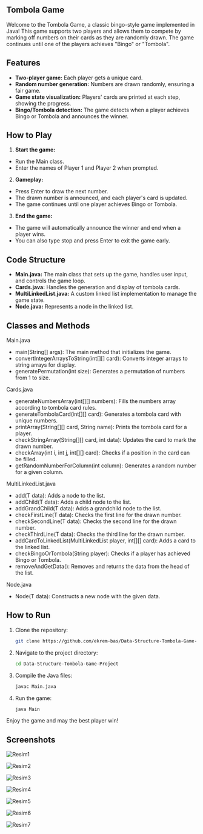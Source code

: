 ## Tombola Game

Welcome to the Tombola Game, a classic bingo-style game implemented in Java! This game supports two players and allows them to compete by marking off numbers on their cards as they are randomly drawn. The game continues until one of the players achieves "Bingo" or "Tombola".

## Features

- **Two-player game:** Each player gets a unique card.
- **Random number generation:** Numbers are drawn randomly, ensuring a fair game.
- **Game state visualization:** Players' cards are printed at each step, showing the progress.
- **Bingo/Tombola detection:** The game detects when a player achieves Bingo or Tombola and announces the winner.

## How to Play

1. **Start the game:**

- Run the Main class.
- Enter the names of Player 1 and Player 2 when prompted.

2. **Gameplay:**

- Press Enter to draw the next number.
- The drawn number is announced, and each player's card is updated.
- The game continues until one player achieves Bingo or Tombola.

3. **End the game:**

- The game will automatically announce the winner and end when a player wins.
- You can also type stop and press Enter to exit the game early.

## Code Structure
- **Main.java:** The main class that sets up the game, handles user input, and controls the game loop.
- **Cards.java:** Handles the generation and display of tombola cards.
- **MultiLinkedList.java:** A custom linked list implementation to manage the game state.
- **Node.java:** Represents a node in the linked list.

## Classes and Methods

Main.java
- main(String[] args): The main method that initializes the game.
- convertIntegerArraysToString(int[][] card): Converts integer arrays to string arrays for display.
- generatePermutation(int size): Generates a permutation of numbers from 1 to size.

Cards.java
- generateNumbersArray(int[][] numbers): Fills the numbers array according to tombola card rules.
- generateTombolaCard(int[][] card): Generates a tombola card with unique numbers.
- printArray(String[][] card, String name): Prints the tombola card for a player.
- checkStringArray(String[][] card, int data): Updates the card to mark the drawn number.
- checkArray(int i, int j, int[][] card): Checks if a position in the card can be filled.
- getRandomNumberForColumn(int column): Generates a random number for a given column.
  
MultiLinkedList.java
- add(T data): Adds a node to the list.
- addChild(T data): Adds a child node to the list.
- addGrandChild(T data): Adds a grandchild node to the list.
- checkFirstLine(T data): Checks the first line for the drawn number.
- checkSecondLine(T data): Checks the second line for the drawn number.
- checkThirdLine(T data): Checks the third line for the drawn number.
- addCardToLinkedList(MultiLinkedList<Integer> player, int[][] card): Adds a card to the linked list.
- checkBingoOrTombola(String player): Checks if a player has achieved Bingo or Tombola.
- removeAndGetData(): Removes and returns the data from the head of the list.
  
Node.java
- Node(T data): Constructs a new node with the given data.

## How to Run

1. Clone the repository:
    ```sh
    git clone https://github.com/ekrem-bas/Data-Structure-Tombola-Game-Project.git
    ```
2. Navigate to the project directory:
    ```sh
    cd Data-Structure-Tombola-Game-Project
    ```
3. Compile the Java files:
    ```sh
    javac Main.java
    ```
4. Run the game:
   ```sh
   java Main
   ```

Enjoy the game and may the best player win!

## Screenshots

![Resim1](https://github.com/ekrem-bas/TombolaGame/assets/145195096/b50b1395-4532-4546-8080-766d20880021)

![Resim2](https://github.com/ekrem-bas/TombolaGame/assets/145195096/5c2b0291-a7a6-4b9c-a262-656e94d8aec8)

![Resim3](https://github.com/ekrem-bas/TombolaGame/assets/145195096/f8870f04-faa4-48e7-99ce-e5025069f1ed)

![Resim4](https://github.com/ekrem-bas/TombolaGame/assets/145195096/d193abb2-1f02-4419-b0ca-d9bd8a01a2bf)

![Resim5](https://github.com/ekrem-bas/TombolaGame/assets/145195096/2feead98-44ac-459d-adc2-daefe68a7709)

![Resim6](https://github.com/ekrem-bas/TombolaGame/assets/145195096/3cd7ba10-e736-46f0-bf4a-70f251cba09f)

![Resim7](https://github.com/ekrem-bas/TombolaGame/assets/145195096/e6d450cb-cf46-4413-ae54-d09de957741b)







